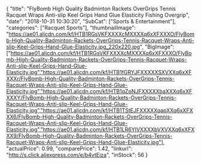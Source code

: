 {
	"title": "FlyBomb High Quality Badminton Rackets OverGrips Tennis Racquet Wraps Anti-slip Keel Grips Hand Glue Elasticity Fishing Overgrip",
	"date": "2018-10-31 10:30:20",
	"SubCat": ["Sports & Entertainment"],
	"categories": ["Racquet Sports"],
	"thumbnailImage": "https://ae01.alicdn.com/kf/HTB1RGsVKFXXXXcMXXXXq6xXFXXXO/FlyBomb-High-Quality-Badminton-Rackets-OverGrips-Tennis-Racquet-Wraps-Anti-slip-Keel-Grips-Hand-Glue-Elasticity.jpg_220x220.jpg",
	"BigImage": ["https://ae01.alicdn.com/kf/HTB1RGsVKFXXXXcMXXXXq6xXFXXXO/FlyBomb-High-Quality-Badminton-Rackets-OverGrips-Tennis-Racquet-Wraps-Anti-slip-Keel-Grips-Hand-Glue-Elasticity.jpg","https://ae01.alicdn.com/kf/HTB1fGRYJFXXXXXSXVXXq6xXFXXXr/FlyBomb-High-Quality-Badminton-Rackets-OverGrips-Tennis-Racquet-Wraps-Anti-slip-Keel-Grips-Hand-Glue-Elasticity.jpg","https://ae01.alicdn.com/kf/HTB1qZpNJFXXXXXbaXXXq6xXFXXXY/FlyBomb-High-Quality-Badminton-Rackets-OverGrips-Tennis-Racquet-Wraps-Anti-slip-Keel-Grips-Hand-Glue-Elasticity.jpg","https://ae01.alicdn.com/kf/HTB1TStEJFXXXXXqapXXq6xXFXXX6/FlyBomb-High-Quality-Badminton-Rackets-OverGrips-Tennis-Racquet-Wraps-Anti-slip-Keel-Grips-Hand-Glue-Elasticity.jpg","https://ae01.alicdn.com/kf/HTB1LR6YIVXXXXbVXVXXq6xXFXXX9/FlyBomb-High-Quality-Badminton-Rackets-OverGrips-Tennis-Racquet-Wraps-Anti-slip-Keel-Grips-Hand-Glue-Elasticity.jpg"],
	"actualPrice": 0.99,
	"comparePrice": 1.42,
	"linkurl": "http://s.click.aliexpress.com/e/b4vtEiza",
	"inStock": 56
}
